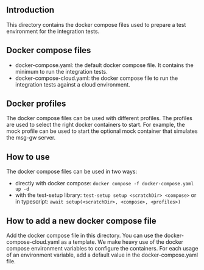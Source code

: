 ## Introduction

This directory contains the docker compose files used to prepare a test environment for the integration tests.

## Docker compose files

* docker-compose.yaml: the default docker compose file. It contains the minimum to run the integration tests.
* docker-compose-cloud.yaml: the docker compose file to run the integration tests against a cloud environment.

## Docker profiles

The docker compose files can be used with different profiles. The profiles are used to select the right docker containers to start.
For example, the mock profile can be used to start the optional mock container that simulates the msg-gw server.

## How to use

The docker compose files can be used in two ways:

* directly with docker compose: `docker compose -f docker-compose.yaml up -d`
* with the test-setup library: `test-setup setup <scratchDir> <compose>` or in typescript: `await setup(<scratchDir>, <compose>, <profiles>)`

## How to add a new docker compose file

Add the docker compose file in this directory. You can use the docker-compose-cloud.yaml as a template. We make heavy use of the docker compose environment variables to configure the containers.
For each usage of an environment variable, add a default value in the docker-compose.yaml file.
